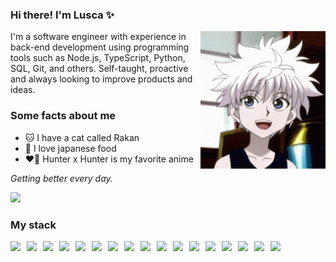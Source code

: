 ### Hi there! I'm Lusca ✨️

<img align="right" src="assets/killua.gif" width="200"/>

I'm a software engineer with experience in back-end development using programming tools such as Node.js, TypeScript, Python, SQL, Git, and others. Self-taught, proactive and always looking to improve products and ideas.

### Some facts about me

- 🐱️ I have a cat called Rakan
- 🍣️ I love japanese food
- ❤️‍🔥️ Hunter x Hunter is my favorite anime

_Getting better every day._

<img src="https://www.codewars.com/users/lucasrngl/badges/small"/>

### My stack

<div style="display: flex; gap: 10px;">
    <img src="https://img.shields.io/badge/JavaScript-3178C6?style=for-the-badge&logo=javascript&logoColor=white"/>
    <img src="https://img.shields.io/badge/TypeScript-3178C6?style=for-the-badge&logo=typescript&logoColor=white"/>
    <img src="https://img.shields.io/badge/Node.js-3178C6?style=for-the-badge&logo=nodedotjs&logoColor=white"/>
    <img src="https://img.shields.io/badge/Express-3178C6?style=for-the-badge&logo=express&logoColor=white"/>
    <img src="https://img.shields.io/badge/nestjs-3178C6?style=for-the-badge&logo=nestjs&logoColor=white"/>
    <img src="https://img.shields.io/badge/Yarn-3178C6?style=for-the-badge&logo=yarn&logoColor=white"/>
    <img src="https://img.shields.io/badge/npm-3178C6?style=for-the-badge&logo=npm&logoColor=white"/>
    <img src="https://img.shields.io/badge/Python-3178C6?style=for-the-badge&logo=python&logoColor=white"/>
    <img src="https://img.shields.io/badge/HTML5-3178C6?style=for-the-badge&logo=html5&logoColor=white"/>
    <img src="https://img.shields.io/badge/CSS3-3178C6?style=for-the-badge&logo=css3&logoColor=white"/>
    <img src="https://img.shields.io/badge/PostgreSQL-3178C6?style=for-the-badge&logo=postgresql&logoColor=white"/>
    <img src="https://img.shields.io/badge/MongoDB-3178C6?style=for-the-badge&logo=mongodb&logoColor=white"/>
    <img src="https://img.shields.io/badge/Prisma-3178C6?style=for-the-badge&logo=Prisma&logoColor=white"/>
    <img src="https://img.shields.io/badge/Jest-3178C6?style=for-the-badge&logo=jest&logoColor=white"/>
    <img src="https://img.shields.io/badge/Git-3178C6?style=for-the-badge&logo=git&logoColor=white"/>
    <img src="https://img.shields.io/badge/Docker-3178C6?style=for-the-badge&logo=docker&logoColor=white"/>
    <img src="https://img.shields.io/badge/Google_Cloud-3178C6?style=for-the-badge&logo=google-cloud&logoColor=white"/>
</div>
